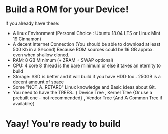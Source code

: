 # Build a ROM for your Device!

If you already have these:
* A linux Environment (Personal Choice : Ubuntu 18.04 LTS or Linux Mint 19 Cinnamon)
* A decent Internet Connection (You should be able to download at least 500 Kb in a Second)
  Because ROM sources could be 16 GB approx. even when shallow cloned.
* RAM: 8 GB Minimum (+ ZRAM + SWAP optional)
* CPU: 4 core 8 thread is the bare minimum or else it takes an eternity to build
* Storage: SSD is better and it will build if you have HDD too.. 250GB is a decent amount of space 
* Some "NOT_A_RETARD" Linux knowledge and Basic ideas about Git.
* You need to have the TREES.. ( Device Tree , Kernel Tree {Or use a prebuilt one - not recommended} , Vendor Tree {And A Common Tree if available})

# Yaay! You're ready to build
